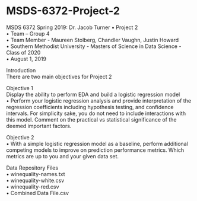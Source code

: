# MSDS-6372-Project-2
MSDS 6372 Spring 2019: Dr. Jacob Turner
•	Project 2  
•	Team – Group 4  
•	Team Member - Maureen Stolberg, Chandler Vaughn, Justin Howard  
•	Southern Methodist University - Masters of Science in Data Science - Class of 2020  
•	August 1, 2019  
  
Introduction  
There are two main objectives for Project 2  
  
Objective 1  
Display the ability to perform EDA and build a logistic regression model  
•	Perform your logistic regression analysis and provide interpretation of the regression coefficients including hypothesis testing, and confidence intervals. For simplicity sake, you do not need to include interactions with this model. Comment on the  practical vs statistical significance of the deemed important factors.  
  
Objective 2  
•	With a simple logistic regression model as a baseline, perform additional competing models to improve on prediction performance metrics.  Which metrics are up to you and your given data set.  
  
Data Repository Files  
•	winequality-names.txt  
•	winequality-white.csv  
•	winequality-red.csv  
•	Combined Data File.csv  
